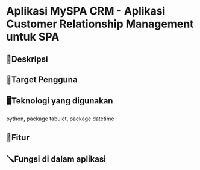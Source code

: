 # Aplikasi MySPA CRM - Aplikasi Customer Relationship Management untuk SPA

## 📝Deskripsi
<p></p>

## 👤Target Pengguna

## 🖥️Teknologi yang digunakan
<p>python, package tabulet, package datetime</p>

## 🤖Fitur

## 🪛Fungsi di dalam aplikasi
 
